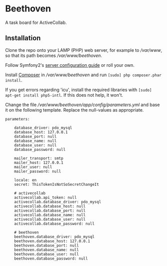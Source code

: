 # Beethoven

A task board for ActiveCollab.

## Installation

Clone the repo onto your LAMP (PHP) web server, for example to _/var/www_, so that its path becomes _/var/www/beethoven_.

Follow Symfony2's [server configuration guide](http://symfony.com/doc/current/cookbook/configuration/web_server_configuration.html) or roll your own.

Install [Composer](http://getcomposer.org) in _/var/www/beethoven_ and run `[sudo] php composer.phar install`.

If you get errors regarding 'icu', install the required libraries with `[sudo] apt-get install php5-intl`. If this does not help, it won't.

Change the file _/var/www/beethoven/app/config/parameters.yml_ and base it on the following template. Replace the null-values as appropriate.

	parameters:

		database_driver: pdo_mysql
		database_host: 127.0.0.1
		database_port: null
		database_name: null
		database_user: null
		database_password: null

		mailer_transport: smtp
		mailer_host: 127.0.0.1
		mailer_user: null
		mailer_password: null

		locale: en
		secret: ThisTokenIsNotSoSecretChangeIt

		# activecollab
		activecollab.api_token: null
		activecollab.database_driver: pdo_mysql
		activecollab.database_host: null
		activecollab.database_port: null
		activecollab.database_name: null
		activecollab.database_user: null
		activecollab.database_password: null

		# beethoven
		beethoven.database_driver: pdo_mysql
		beethoven.database_host: 127.0.0.1
		beethoven.database_port: null
		beethoven.database_name: null
		beethoven.database_user: null
		beethoven.database_password: null
